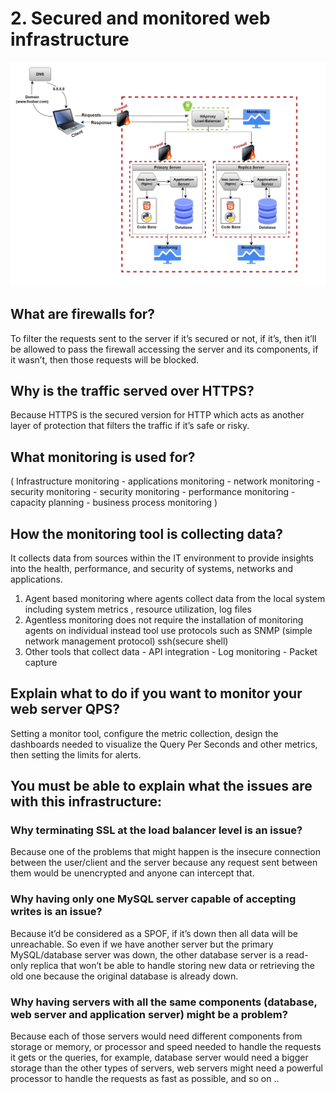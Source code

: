 # 2. Secured and monitored web infrastructure

![2-secured_and_monitored_web_infrastructure](2-secured_and_monitored_web_infrastructure.jpg)

## What are firewalls for?
To filter the requests sent to the server if it’s secured or not, if it’s, then it’ll be allowed to pass the firewall accessing the server and its components, if it wasn’t, then those requests will be blocked.

## Why is the traffic served over HTTPS?
Because HTTPS is the secured version for HTTP which acts as another layer of protection that filters the traffic if it’s safe or risky.

## What monitoring is used for?
( Infrastructure monitoring - applications monitoring - network monitoring - security monitoring - security monitoring - performance monitoring - capacity planning - business process monitoring )

## How the monitoring tool is collecting data?
It collects data from sources within the IT environment to provide insights into the health, performance, and security of systems, networks and applications.
1. Agent based monitoring where agents collect data from the local system including system metrics , resource utilization, log files
2. Agentless monitoring does not require the installation of monitoring agents on individual instead tool use protocols such as SNMP (simple network management protocol) ssh(secure shell)
3. Other tools that collect data - API integration -  Log monitoring - Packet capture

## Explain what to do if you want to monitor your web server QPS?
Setting a monitor tool, configure the metric collection, design the dashboards needed to visualize the Query Per Seconds and other metrics, then setting the limits for alerts.

## You must be able to explain what the issues are with this infrastructure:

### Why terminating SSL at the load balancer level is an issue?
Because one of the problems that might happen is the insecure connection between the user/client and the server because any request sent between them would be unencrypted and anyone can intercept that.

### Why having only one MySQL server capable of accepting writes is an issue?
Because it’d be considered as a SPOF, if it’s down then all data will be unreachable. So even if we have another server but the primary MySQL/database server was down, the other database server is a read-only replica that won’t be able to handle storing new data or retrieving the old one because the original database is already down.

### Why having servers with all the same components (database, web server and application server) might be a problem?
Because each of those servers would need different components from storage or memory, or processor and speed needed to handle the requests it gets or the queries, for example, database server would need a bigger storage than the other types of servers, web servers might need a powerful processor to handle the requests as fast as possible, and so on ..
